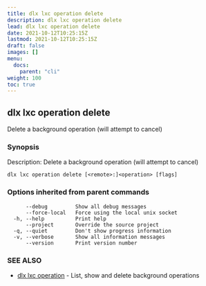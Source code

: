 ```yaml
---
title: dlx lxc operation delete
description: dlx lxc operation delete
lead: dlx lxc operation delete
date: 2021-10-12T10:25:15Z
lastmod: 2021-10-12T10:25:15Z
draft: false
images: []
menu:
  docs:
    parent: "cli"
weight: 100
toc: true
---
```

## dlx lxc operation delete

Delete a background operation (will attempt to cancel)

### Synopsis

Description:
  Delete a background operation (will attempt to cancel)



```
dlx lxc operation delete [<remote>:]<operation> [flags]
```

### Options inherited from parent commands

```
      --debug         Show all debug messages
      --force-local   Force using the local unix socket
  -h, --help          Print help
      --project       Override the source project
  -q, --quiet         Don't show progress information
  -v, --verbose       Show all information messages
      --version       Print version number
```

### SEE ALSO

* [dlx lxc operation](/docs/cmd/dlx_lxc_operation)	 - List, show and delete background operations

